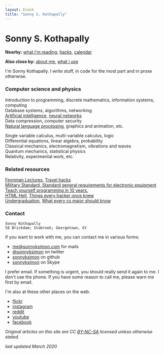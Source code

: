 ```yaml
---
layout: blank
title: "Sonny S. Kothapally"
---
```


# Sonny S. Kothapally

**Nearby:** [what i'm reading](/reading), [hacks](/hacks), [calendar](http://calendar.google.com/calendar/embed?src=sonnyksimon@gmail.com)

**Also close by:** [about me](/about), [what i use](/usesthis)

I'm Sonny Kothapally. I write stuff, in code for the most part and in prose otherwise.

### Computer science and physics

Introduction to programming, discrete mathematics, information systems, computing
<br/>
Database systems, algorithms, networking
<br/>
[Artificial intelligence](/csp/ai), [neural networks](/csp/nn)
<br/>
Data compression, computer security
<br/>
[Natural language processing](/csp/nlp), graphics and animation, etc.

Single variable calculus, multi-variable calculus, logic
<br/>
Differential equations, linear algebra, probability
<br/>
Classical mechanics, electromagnetism, vibrations and waves
<br/>
Quantum mechanics, statistical physics
<br/>
Relativity, experimental work, etc.

### Related resources

[Feynman Lectures](http://www.feynmanlectures.caltech.edu/), [Travel hacks](http://matt.might.net/articles/travel-hacks/)
<br/>
[Military Standard, Standard general requirements for electronic equipment](http://everyspec.com/MIL-STD/MIL-STD-0300-0499/MIL-STD-454N_9160/)
<br/>
[Teach yourself programming in 10 years.](http://norvig.com/21-days.html)
<br/>
[HTML Hell](http://catb.org/~esr/html-hell.html), [Things every hacker once knew](http://www.catb.org/~esr/faqs/things-every-hacker-once-knew/)
<br/>
[Undergraduation](http://www.paulgraham.com/college.html), [What every cs major should know](http://matt.might.net/articles/what-cs-majors-should-know/)

### Contact

```
Sonny Kothapally
58 Brickdam; Stabroek; Georgetown, GY 
```

If you want to work with me, you can contact me in various forms:

* [me@sonnyksimon.com](mailto:me@sonnyksimon.com) for mails
* [@sonnyksimon](http://twitter.com/sonnyksimon) on twitter
* [sonnyksimon](http://github.com/sonnyksimon) on github
* [sonnyksimon](skype:sonnyksimon?chat) on Skype

I prefer email. If something is urgent, you should really send it again to me. I don't use the phone. If you have some reason to call me, please warn me first by email. 

I'm also at these other places on the web:

* [flickr](http://flickr.com/sonnyksimon)
* [instagram](http://instagram.com/sonnyksimon) 
* [reddit](http://reddit.com/u/sonnyksimon) 
* [youtube](http://youtube.com/sonnyksimon)
* [facebook](http://facebook.com/sonny.kothapally)

*Original articles on this site are CC [BY-NC-SA](http://creativecommons.org/licenses/by-nc-sa/4.0/legalcode) licensed unless otherwise stated.*

*last updated March 2020*
